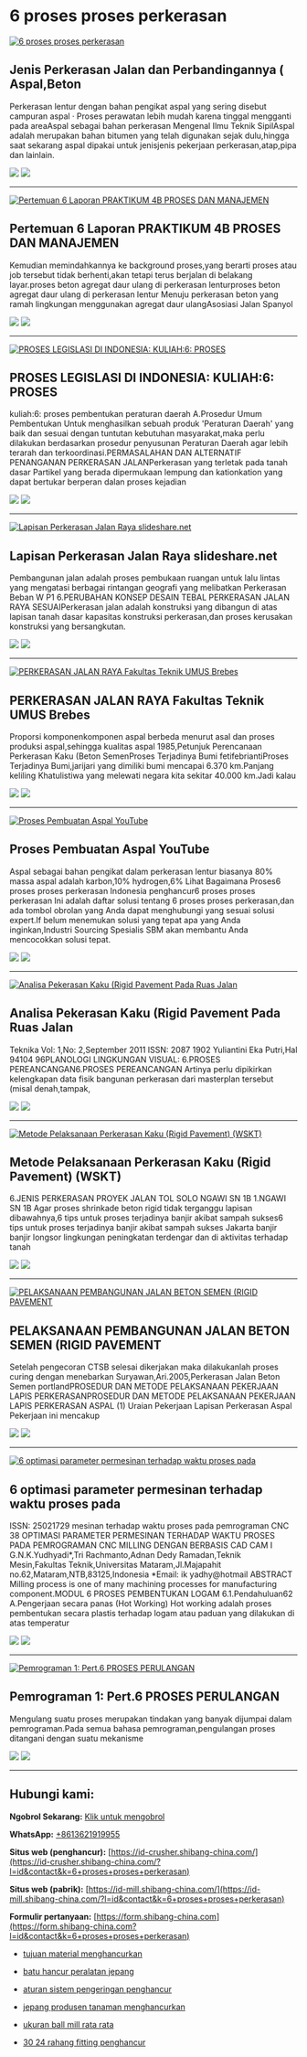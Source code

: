 # 6 proses proses perkerasan

<a href="https://swt.shibang-china.com/?l=id&img&k=6+proses+proses+perkerasan" target="_blank">![6 proses proses perkerasan](http://static.shibang-china.com/all-800x300/242.jpg)</a>

## Jenis Perkerasan Jalan dan Perbandingannya ( Aspal,Beton
Perkerasan lentur dengan bahan pengikat aspal yang sering disebut campuran aspal · Proses perawatan lebih mudah karena tinggal mengganti pada areaAspal sebagai bahan perkerasan Mengenal Ilmu Teknik SipilAspal adalah merupakan bahan bitumen yang telah digunakan sejak dulu,hingga saat sekarang aspal dipakai untuk jenisjenis pekerjaan perkerasan,atap,pipa dan lainlain.


<a href="https://whatsapp.shibangsoft.com/WhatsApp.php" target="_blank" title="WhatsApp">![](http://static.shibang-china.com/icon/whatsapp.png)</a> <a href="https://swt.shibang-china.com/?l=id&icon&k=6+proses+proses+perkerasan" target="_blank">![](http://static.shibang-china.com/icon/chat-id.png)</a>

---

<a href="https://swt.shibang-china.com/?l=id&img&k=6+proses+proses+perkerasan" target="_blank">![Pertemuan 6 Laporan PRAKTIKUM 4B PROSES DAN MANAJEMEN](http://static.shibang-china.com/all-800x300/635.jpg)</a>

## Pertemuan 6 Laporan PRAKTIKUM 4B PROSES DAN MANAJEMEN
Kemudian memindahkannya ke background proses,yang berarti proses atau job tersebut tidak berhenti,akan tetapi terus berjalan di belakang layar.proses beton agregat daur ulang di perkerasan lenturproses beton agregat daur ulang di perkerasan lentur Menuju perkerasan beton yang ramah lingkungan menggunakan agregat daur ulangAsosiasi Jalan Spanyol


<a href="https://whatsapp.shibangsoft.com/WhatsApp.php" target="_blank" title="WhatsApp">![](http://static.shibang-china.com/icon/whatsapp.png)</a> <a href="https://swt.shibang-china.com/?l=id&icon&k=6+proses+proses+perkerasan" target="_blank">![](http://static.shibang-china.com/icon/chat-id.png)</a>

---

<a href="https://swt.shibang-china.com/?l=id&img&k=6+proses+proses+perkerasan" target="_blank">![PROSES LEGISLASI DI INDONESIA: KULIAH:6: PROSES](http://static.shibang-china.com/all-800x300/1140.jpg)</a>

## PROSES LEGISLASI DI INDONESIA: KULIAH:6: PROSES
kuliah:6: proses pembentukan peraturan daerah A.Prosedur Umum Pembentukan Untuk menghasilkan sebuah produk 'Peraturan Daerah' yang baik dan sesuai dengan tuntutan kebutuhan masyarakat,maka perlu dilakukan berdasarkan prosedur penyusunan Peraturan Daerah agar lebih terarah dan terkoordinasi.PERMASALAHAN DAN ALTERNATIF PENANGANAN PERKERASAN JALANPerkerasan yang terletak pada tanah dasar Partikel yang berada dipermukaan lempung dan kationkation yang dapat bertukar berperan dalan proses kejadian


<a href="https://whatsapp.shibangsoft.com/WhatsApp.php" target="_blank" title="WhatsApp">![](http://static.shibang-china.com/icon/whatsapp.png)</a> <a href="https://swt.shibang-china.com/?l=id&icon&k=6+proses+proses+perkerasan" target="_blank">![](http://static.shibang-china.com/icon/chat-id.png)</a>

---

<a href="https://swt.shibang-china.com/?l=id&img&k=6+proses+proses+perkerasan" target="_blank">![Lapisan Perkerasan Jalan Raya slideshare.net](http://static.shibang-china.com/all-800x300/953.jpg)</a>

## Lapisan Perkerasan Jalan Raya slideshare.net
Pembangunan jalan adalah proses pembukaan ruangan untuk lalu lintas yang mengatasi berbagai rintangan geografi yang melibatkan Perkerasan Beban W P1 6.PERUBAHAN KONSEP DESAIN TEBAL PERKERASAN JALAN RAYA SESUAIPerkerasan jalan adalah konstruksi yang dibangun di atas lapisan tanah dasar kapasitas konstruksi perkerasan,dan proses kerusakan konstruksi yang bersangkutan.


<a href="https://whatsapp.shibangsoft.com/WhatsApp.php" target="_blank" title="WhatsApp">![](http://static.shibang-china.com/icon/whatsapp.png)</a> <a href="https://swt.shibang-china.com/?l=id&icon&k=6+proses+proses+perkerasan" target="_blank">![](http://static.shibang-china.com/icon/chat-id.png)</a>

---

<a href="https://swt.shibang-china.com/?l=id&img&k=6+proses+proses+perkerasan" target="_blank">![PERKERASAN JALAN RAYA Fakultas Teknik UMUS Brebes](http://static.shibang-china.com/all-800x300/1257.jpg)</a>

## PERKERASAN JALAN RAYA Fakultas Teknik UMUS Brebes
Proporsi komponenkomponen aspal berbeda menurut asal dan proses produksi aspal,sehingga kualitas aspal 1985,Petunjuk Perencanaan Perkerasan Kaku (Beton SemenProses Terjadinya Bumi fetifebriantiProses Terjadinya Bumi,jarijari yang dimiliki bumi mencapai 6.370 km.Panjang keliling Khatulistiwa yang melewati negara kita sekitar 40.000 km.Jadi kalau


<a href="https://whatsapp.shibangsoft.com/WhatsApp.php" target="_blank" title="WhatsApp">![](http://static.shibang-china.com/icon/whatsapp.png)</a> <a href="https://swt.shibang-china.com/?l=id&icon&k=6+proses+proses+perkerasan" target="_blank">![](http://static.shibang-china.com/icon/chat-id.png)</a>

---

<a href="https://swt.shibang-china.com/?l=id&img&k=6+proses+proses+perkerasan" target="_blank">![Proses Pembuatan Aspal YouTube](http://static.shibang-china.com/all-800x300/773.jpg)</a>

## Proses Pembuatan Aspal YouTube
Aspal sebagai bahan pengikat dalam perkerasan lentur biasanya 80% massa aspal adalah karbon,10% hydrogen,6% Lihat Bagaimana Proses6 proses proses perkerasan Indonesia penghancur6 proses proses perkerasan Ini adalah daftar solusi tentang 6 proses proses perkerasan,dan ada tombol obrolan yang Anda dapat menghubungi yang sesuai solusi expert.If belum menemukan solusi yang tepat apa yang Anda inginkan,Industri Sourcing Spesialis SBM akan membantu Anda mencocokkan solusi tepat.


<a href="https://whatsapp.shibangsoft.com/WhatsApp.php" target="_blank" title="WhatsApp">![](http://static.shibang-china.com/icon/whatsapp.png)</a> <a href="https://swt.shibang-china.com/?l=id&icon&k=6+proses+proses+perkerasan" target="_blank">![](http://static.shibang-china.com/icon/chat-id.png)</a>

---

<a href="https://swt.shibang-china.com/?l=id&img&k=6+proses+proses+perkerasan" target="_blank">![Analisa Pekerasan Kaku (Rigid Pavement Pada Ruas Jalan](http://static.shibang-china.com/all-800x300/631.jpg)</a>

## Analisa Pekerasan Kaku (Rigid Pavement Pada Ruas Jalan
Teknika Vol: 1,No: 2,September 2011 ISSN: 2087 1902 Yuliantini Eka Putri,Hal 94104 96PLANOLOGI LINGKUNGAN VISUAL: 6.PROSES PEREANCANGAN6.PROSES PEREANCANGAN Artinya perlu dipikirkan kelengkapan data fisik bangunan perkerasan dari masterplan tersebut (misal denah,tampak,


<a href="https://whatsapp.shibangsoft.com/WhatsApp.php" target="_blank" title="WhatsApp">![](http://static.shibang-china.com/icon/whatsapp.png)</a> <a href="https://swt.shibang-china.com/?l=id&icon&k=6+proses+proses+perkerasan" target="_blank">![](http://static.shibang-china.com/icon/chat-id.png)</a>

---

<a href="https://swt.shibang-china.com/?l=id&img&k=6+proses+proses+perkerasan" target="_blank">![Metode Pelaksanaan Perkerasan Kaku (Rigid Pavement) (WSKT)](http://static.shibang-china.com/all-800x300/688.jpg)</a>

## Metode Pelaksanaan Perkerasan Kaku (Rigid Pavement) (WSKT)
6.JENIS PERKERASAN PROYEK JALAN TOL SOLO NGAWI SN 1B 1.NGAWI SN 1B Agar proses shrinkade beton rigid tidak terganggu lapisan dibawahnya,6 tips untuk proses terjadinya banjir akibat sampah sukses6 tips untuk proses terjadinya banjir akibat sampah sukses Jakarta banjir banjir longsor lingkungan peningkatan terdengar dan di aktivitas terhadap tanah


<a href="https://whatsapp.shibangsoft.com/WhatsApp.php" target="_blank" title="WhatsApp">![](http://static.shibang-china.com/icon/whatsapp.png)</a> <a href="https://swt.shibang-china.com/?l=id&icon&k=6+proses+proses+perkerasan" target="_blank">![](http://static.shibang-china.com/icon/chat-id.png)</a>

---

<a href="https://swt.shibang-china.com/?l=id&img&k=6+proses+proses+perkerasan" target="_blank">![PELAKSANAAN PEMBANGUNAN JALAN BETON SEMEN (RIGID PAVEMENT](http://static.shibang-china.com/all-800x300/1436.jpg)</a>

## PELAKSANAAN PEMBANGUNAN JALAN BETON SEMEN (RIGID PAVEMENT
Setelah pengecoran CTSB selesai dikerjakan maka dilakukanlah proses curing dengan menebarkan Suryawan,Ari.2005,Perkerasan Jalan Beton Semen portlandPROSEDUR DAN METODE PELAKSANAAN PEKERJAAN LAPIS PERKERASANPROSEDUR DAN METODE PELAKSANAAN PEKERJAAN LAPIS PERKERASAN ASPAL (1) Uraian Pekerjaan Lapisan Perkerasan Aspal Pekerjaan ini mencakup


<a href="https://whatsapp.shibangsoft.com/WhatsApp.php" target="_blank" title="WhatsApp">![](http://static.shibang-china.com/icon/whatsapp.png)</a> <a href="https://swt.shibang-china.com/?l=id&icon&k=6+proses+proses+perkerasan" target="_blank">![](http://static.shibang-china.com/icon/chat-id.png)</a>

---

<a href="https://swt.shibang-china.com/?l=id&img&k=6+proses+proses+perkerasan" target="_blank">![6 optimasi parameter permesinan terhadap waktu proses pada](http://static.shibang-china.com/all-800x300/150.jpg)</a>

## 6 optimasi parameter permesinan terhadap waktu proses pada
ISSN: 25021729 mesinan terhadap waktu proses pada pemrograman CNC 38 OPTIMASI PARAMETER PERMESINAN TERHADAP WAKTU PROSES PADA PEMROGRAMAN CNC MILLING DENGAN BERBASIS CAD CAM I G.N.K.Yudhyadi*,Tri Rachmanto,Adnan Dedy Ramadan,Teknik Mesin,Fakultas Teknik,Universitas Mataram,Jl.Majapahit no.62,Mataram,NTB,83125,Indonesia *Email: ik yadhy@hotmail ABSTRACT Milling process is one of many machining processes for manufacturing component.MODUL 6 PROSES PEMBENTUKAN LOGAM 6.1.Pendahuluan62 A.Pengerjaan secara panas (Hot Working) Hot working adalah proses pembentukan secara plastis terhadap logam atau paduan yang dilakukan di atas temperatur


<a href="https://whatsapp.shibangsoft.com/WhatsApp.php" target="_blank" title="WhatsApp">![](http://static.shibang-china.com/icon/whatsapp.png)</a> <a href="https://swt.shibang-china.com/?l=id&icon&k=6+proses+proses+perkerasan" target="_blank">![](http://static.shibang-china.com/icon/chat-id.png)</a>

---

<a href="https://swt.shibang-china.com/?l=id&img&k=6+proses+proses+perkerasan" target="_blank">![Pemrograman 1: Pert.6 PROSES PERULANGAN](http://static.shibang-china.com/all-800x300/466.jpg)</a>

## Pemrograman 1: Pert.6 PROSES PERULANGAN
Mengulang suatu proses merupakan tindakan yang banyak dijumpai dalam pemrograman.Pada semua bahasa pemrograman,pengulangan proses ditangani dengan suatu mekanisme

<a href="https://whatsapp.shibangsoft.com/WhatsApp.php" target="_blank" title="WhatsApp">![](http://static.shibang-china.com/icon/whatsapp.png)</a> <a href="https://swt.shibang-china.com/?l=id&icon&k=6+proses+proses+perkerasan" target="_blank">![](http://static.shibang-china.com/icon/chat-id.png)</a>

---
## Hubungi kami:

**Ngobrol Sekarang:** [Klik untuk mengobrol](https://swt.shibang-china.com?l=id&contact&k=6+proses+proses+perkerasan)

**WhatsApp:**  [+8613621919955](https://whatsapp.shibangsoft.com/WhatsApp.php)

**Situs web (penghancur):** [https://id-crusher.shibang-china.com/](https://id-crusher.shibang-china.com/?l=id&contact&k=6+proses+proses+perkerasan)

**Situs web (pabrik):** [https://id-mill.shibang-china.com/](https://id-mill.shibang-china.com/?l=id&contact&k=6+proses+proses+perkerasan)

**Formulir pertanyaan:** [https://form.shibang-china.com](https://form.shibang-china.com?l=id&contact&k=6+proses+proses+perkerasan)

* [tujuan material menghancurkan](../40/tujuan%20material%20menghancurkan.md)

* [batu hancur peralatan jepang](../40/batu%20hancur%20peralatan%20jepang.md)

* [aturan sistem pengeringan penghancur](../31/aturan%20sistem%20pengeringan%20penghancur.md)

* [jepang produsen tanaman menghancurkan](../40/jepang%20produsen%20tanaman%20menghancurkan.md)

* [ukuran ball mill rata rata](../34/ukuran%20ball%20mill%20rata%20rata.md)

* [30 24 rahang fitting penghancur](../34/30%2024%20rahang%20fitting%20penghancur.md)